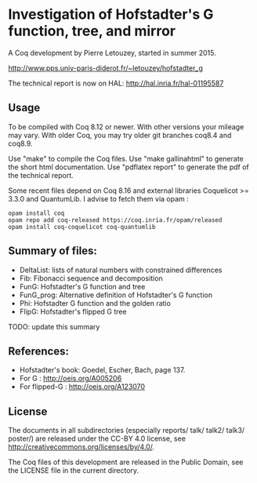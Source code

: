 
Investigation of Hofstadter's G function, tree, and mirror
==========================================================

A Coq development by Pierre Letouzey, started in summer 2015.

http://www.pps.univ-paris-diderot.fr/~letouzey/hofstadter_g

The technical report is now on HAL: http://hal.inria.fr/hal-01195587

Usage
-----

To be compiled with Coq 8.12 or newer. With other versions your mileage may
vary. With older Coq, you may try older git branches coq8.4 and coq8.9.

Use "make" to compile the Coq files.
Use "make gallinahtml" to generate the short html documentation.
Use "pdflatex report" to generate the pdf of the technical report.

Some recent files depend on Coq 8.16 and external libraries Coquelicot >= 3.3.0
and QuantumLib. I advise to fetch them via opam :

```
opam install coq
opam repo add coq-released https://coq.inria.fr/opam/released
opam install coq-coquelicot coq-quantumlib
```

Summary of files:
----------------

- DeltaList: lists of natural numbers with constrained differences
- Fib: Fibonacci sequence and decomposition
- FunG: Hofstadter's G function and tree
- FunG_prog: Alternative definition of Hofstadter's G function
- Phi: Hofstadter G function and the golden ratio
- FlipG: Hofstadter's flipped G tree

TODO: update this summary

References:
----------

- Hofstadter's book: Goedel, Escher, Bach, page 137.
- For G : http://oeis.org/A005206
- For flipped-G : http://oeis.org/A123070

License
-------

The documents in all subdirectories (especially reports/ talk/ talk2/
talk3/ poster/) are released under the CC-BY 4.0 license,
see http://creativecommons.org/licenses/by/4.0/.

The Coq files of this development are released in the Public Domain,
see the LICENSE file in the current directory.

